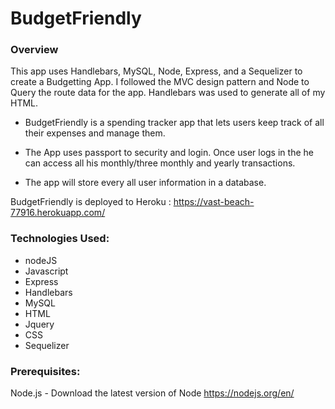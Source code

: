 # BudgetFriendly

### Overview

This app uses Handlebars, MySQL, Node, Express, and a Sequelizer to create a Budgetting App. I followed the MVC design pattern and Node to Query the route data for the app. Handlebars was used to generate all of my HTML.

- BudgetFriendly is a spending tracker app that lets users keep track of all their expenses and manage them.

- The App uses passport to security and login. Once user logs in the he can access all his monthly/three monthly and yearly transactions.

- The app will store every all user information in a database.

BudgetFriendly is deployed to Heroku : https://vast-beach-77916.herokuapp.com/

### Technologies Used:

- nodeJS
- Javascript
- Express
- Handlebars
- MySQL
- HTML
- Jquery
- CSS
- Sequelizer

### Prerequisites:

Node.js - Download the latest version of Node https://nodejs.org/en/
